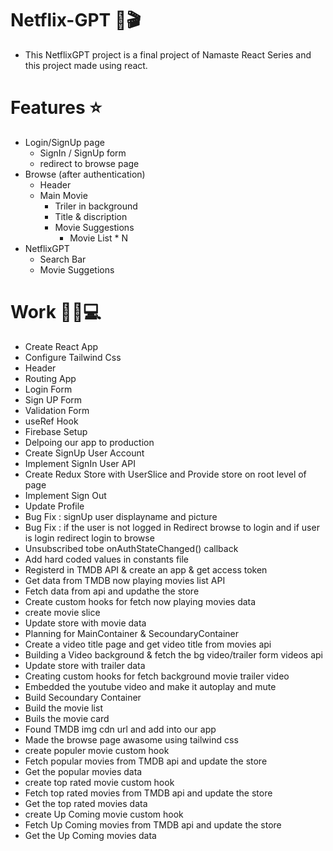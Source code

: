 # Netflix-GPT 🎦🎬

- This NetflixGPT project is a final project of Namaste React Series and this project made using react.

# Features ⭐
- Login/SignUp page
    - SignIn / SignUp form
    - redirect to browse page
- Browse (after authentication)
    - Header
    - Main Movie
        - Triler in background
        - Title & discription
        - Movie Suggestions
            - Movie List * N
- NetflixGPT
    - Search Bar
    - Movie Suggetions

# Work 🧑‍💻💻
- Create React App
- Configure Tailwind Css
- Header
- Routing App
- Login Form
- Sign UP Form
- Validation Form
- useRef Hook
- Firebase Setup
- Delpoing our app to production
- Create SignUp User Account
- Implement SignIn User API
- Create Redux Store with UserSlice and Provide store on root level of page
- Implement Sign Out
- Update Profile
- Bug Fix : signUp user displayname and picture
- Bug Fix : if the user is not logged in Redirect browse to login and if user is login redirect login to browse
- Unsubscribed tobe onAuthStateChanged() callback
- Add hard coded values in constants file
- Registerd in TMDB API & create an app & get access token
- Get data from TMDB now playing movies list API
- Fetch data from api and updathe the store
- Create custom hooks for fetch now playing movies data
- create movie slice
- Update store with movie data
- Planning for MainContainer & SecoundaryContainer
- Create a video title page and get video title from movies api
- Building a Video background & fetch the bg video/trailer form videos api  
- Update store with trailer data
- Creating custom hooks for fetch background movie trailer video 
- Embedded the youtube video and make it autoplay and mute
- Build Secoundary Container
- Build the movie list
- Buils the movie card
- Found TMDB img cdn url and add into our app
- Made the browse page awasome using tailwind css
- create populer movie custom hook
- Fetch popular movies from TMDB api and update the store
- Get the popular movies data
- create top rated movie custom hook
- Fetch top rated movies from TMDB api and update the store
- Get the top rated movies data
- create Up Coming movie custom hook
- Fetch Up Coming movies from TMDB api and update the store
- Get the Up Coming movies data